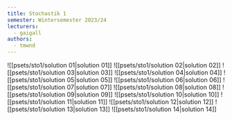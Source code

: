 ```yaml
---
title: Stochastik 1
semester: Wintersemester 2023/24
lecturers:
  - gaigall
authors:
  - tmwnd
---
```


![[psets/sto1/solution 01|solution 01]]
![[psets/sto1/solution 02|solution 02]]
![[psets/sto1/solution 03|solution 03]]
![[psets/sto1/solution 04|solution 04]]
![[psets/sto1/solution 05|solution 05]]
![[psets/sto1/solution 06|solution 06]]
![[psets/sto1/solution 07|solution 07]]
![[psets/sto1/solution 08|solution 08]]
![[psets/sto1/solution 09|solution 09]]
![[psets/sto1/solution 10|solution 10]]
![[psets/sto1/solution 11|solution 11]]
![[psets/sto1/solution 12|solution 12]]
![[psets/sto1/solution 13|solution 13]]
![[psets/sto1/solution 14|solution 14]]
